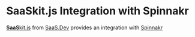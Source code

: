 
# **SaaS**kit.js Integration with Spinnakr

[**SaaS**kit.js](https://saaskit.js.org) from [SaaS.Dev](https://saas.dev) provides an integration with [Spinnakr](https://saaskit.js.org/integrations/spinnakr)
